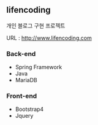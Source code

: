 ## lifencoding
개인 블로그 구현 프로젝트

URL : http://www.lifencoding.com

### Back-end
- Spring Framework
- Java
- MariaDB

### Front-end
- Bootstrap4
- Jquery



